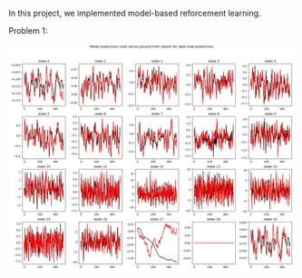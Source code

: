 In this project, we implemented model-based reforcement learning.

Problem 1:

![q1](data/HalfCheetah_q1_12-12-2018_00-10-12/prediction_009.jpg)
